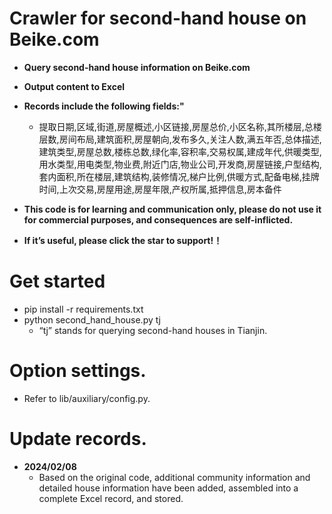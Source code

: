 # Crawler for second-hand house on Beike.com
- **Query second-hand house information on Beike.com**
- **Output content to Excel**
- **Records include the following fields:"**
  - 提取日期,区域,街道,房屋概述,小区链接,房屋总价,小区名称,其所楼层,总楼层数,房间布局,建筑面积,房屋朝向,发布多久,关注人数,满五年否,总体描述,建筑类型,房屋总数,楼栋总数,绿化率,容积率,交易权属,建成年代,供暖类型,用水类型,用电类型,物业费,附近门店,物业公司,开发商,房屋链接,户型结构,套内面积,所在楼层,建筑结构,装修情况,梯户比例,供暖方式,配备电梯,挂牌时间,上次交易,房屋用途,房屋年限,产权所属,抵押信息,房本备件

- **This code is for learning and communication only, please do not use it for commercial purposes, and consequences are self-inflicted.**

- **If it’s useful, please click the star to support!！**

# Get started
- pip install -r requirements.txt
- python second_hand_house.py tj
  - “tj” stands for querying second-hand houses in Tianjin.

# Option settings.
- Refer to lib/auxiliary/config.py.


# Update records.
- **2024/02/08**
  - Based on the original code, additional community information and detailed house information have been added, assembled into a complete Excel record, and stored.